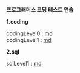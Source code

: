 **프로그래머스 코딩 테스트 연습** 

**1.coding**

codingLevel0  : [md](https://github.com/dlrms6172/programmers_coding_test_practice/blob/master/md/coding/codingLevel0.md)
<br>
codingLevel1 : [md](https://github.com/dlrms6172/programmers_coding_test_practice/blob/master/md/coding/codingLevel1.md)
<br>

**2.sql**

sqlLevel1 : [md](https://github.com/dlrms6172/programmers_coding_test_practice/blob/master/md/sql/sqlLevel1.md)
<br>